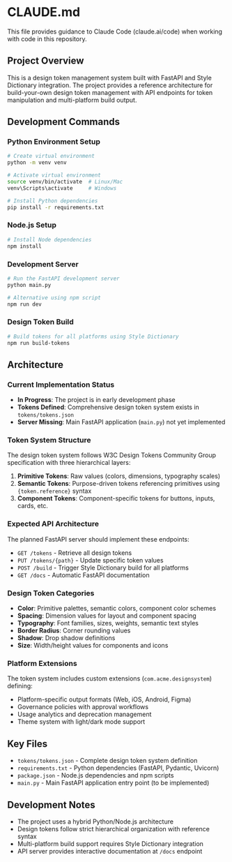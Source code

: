 # CLAUDE.md

This file provides guidance to Claude Code (claude.ai/code) when working with code in this repository.

## Project Overview

This is a design token management system built with FastAPI and Style Dictionary integration. The project provides a reference architecture for build-your-own design token management with API endpoints for token manipulation and multi-platform build output.

## Development Commands

### Python Environment Setup
```bash
# Create virtual environment
python -m venv venv

# Activate virtual environment
source venv/bin/activate  # Linux/Mac
venv\Scripts\activate     # Windows

# Install Python dependencies
pip install -r requirements.txt
```

### Node.js Setup
```bash
# Install Node dependencies
npm install
```

### Development Server
```bash
# Run the FastAPI development server
python main.py

# Alternative using npm script
npm run dev
```

### Design Token Build
```bash
# Build tokens for all platforms using Style Dictionary
npm run build-tokens
```

## Architecture

### Current Implementation Status
- **In Progress**: The project is in early development phase
- **Tokens Defined**: Comprehensive design token system exists in `tokens/tokens.json`
- **Server Missing**: Main FastAPI application (`main.py`) not yet implemented

### Token System Structure
The design token system follows W3C Design Tokens Community Group specification with three hierarchical layers:

1. **Primitive Tokens**: Raw values (colors, dimensions, typography scales)
2. **Semantic Tokens**: Purpose-driven tokens referencing primitives using `{token.reference}` syntax
3. **Component Tokens**: Component-specific tokens for buttons, inputs, cards, etc.

### Expected API Architecture
The planned FastAPI server should implement these endpoints:
- `GET /tokens` - Retrieve all design tokens
- `PUT /tokens/{path}` - Update specific token values
- `POST /build` - Trigger Style Dictionary build for all platforms
- `GET /docs` - Automatic FastAPI documentation

### Design Token Categories
- **Color**: Primitive palettes, semantic colors, component color schemes
- **Spacing**: Dimension values for layout and component spacing
- **Typography**: Font families, sizes, weights, semantic text styles  
- **Border Radius**: Corner rounding values
- **Shadow**: Drop shadow definitions
- **Size**: Width/height values for components and icons

### Platform Extensions
The token system includes custom extensions (`com.acme.designsystem`) defining:
- Platform-specific output formats (Web, iOS, Android, Figma)
- Governance policies with approval workflows
- Usage analytics and deprecation management
- Theme system with light/dark mode support

## Key Files

- `tokens/tokens.json` - Complete design token system definition
- `requirements.txt` - Python dependencies (FastAPI, Pydantic, Uvicorn)
- `package.json` - Node.js dependencies and npm scripts
- `main.py` - Main FastAPI application entry point (to be implemented)

## Development Notes

- The project uses a hybrid Python/Node.js architecture
- Design tokens follow strict hierarchical organization with reference syntax
- Multi-platform build support requires Style Dictionary integration
- API server provides interactive documentation at `/docs` endpoint